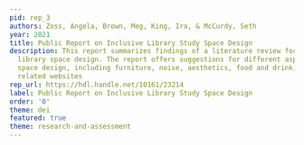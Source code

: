```yaml
---
pid: rep_3
authors: Zoss, Angela, Brown, Meg, King, Ira, & McCurdy, Seth
year: 2021
title: Public Report on Inclusive Library Study Space Design
description: This report summarizes findings of a literature review focused on inclusive
  library space design. The report offers suggestions for different aspects of library
  space design, including furniture, noise, aesthetics, food and drink, signage, and
  related websites
rep_url: https://hdl.handle.net/10161/23214
label: Public Report on Inclusive Library Study Space Design
order: '0'
theme: dei
featured: true
theme: research-and-assessment
---
```


